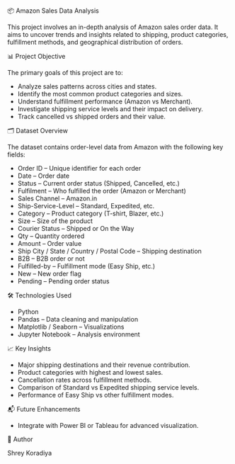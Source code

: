📦 Amazon Sales Data Analysis

This project involves an in-depth analysis of Amazon sales order data. It aims to uncover trends and insights related to shipping, product categories, fulfillment methods, and geographical distribution of orders.

📊 Project Objective

The primary goals of this project are to:

- Analyze sales patterns across cities and states.
- Identify the most common product categories and sizes.
- Understand fulfillment performance (Amazon vs Merchant).
- Investigate shipping service levels and their impact on delivery.
- Track cancelled vs shipped orders and their value.

🗂️ Dataset Overview

The dataset contains order-level data from Amazon with the following key fields:

- Order ID – Unique identifier for each order
- Date – Order date
- Status – Current order status (Shipped, Cancelled, etc.)
- Fulfilment – Who fulfilled the order (Amazon or Merchant)
- Sales Channel – Amazon.in
- Ship-Service-Level – Standard, Expedited, etc.
- Category – Product category (T-shirt, Blazer, etc.)
- Size – Size of the product
- Courier Status – Shipped or On the Way
- Qty – Quantity ordered
- Amount – Order value
- Ship City / State / Country / Postal Code – Shipping destination
- B2B – B2B order or not
- Fulfilled-by – Fulfillment mode (Easy Ship, etc.)
- New – New order flag
- Pending – Pending order status

🛠️ Technologies Used

- Python
- Pandas – Data cleaning and manipulation
- Matplotlib / Seaborn – Visualizations
- Jupyter Notebook – Analysis environment

📈 Key Insights

- Major shipping destinations and their revenue contribution.
- Product categories with highest and lowest sales.
- Cancellation rates across fulfillment methods.
- Comparison of Standard vs Expedited shipping service levels.
- Performance of Easy Ship vs other fulfillment modes.

📬 Future Enhancements
- Integrate with Power BI or Tableau for advanced visualization.

👤 Author

Shrey Koradiya

